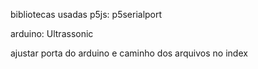 bibliotecas usadas
p5js:
p5serialport

arduino:
Ultrassonic

ajustar porta do arduino e caminho dos arquivos no index